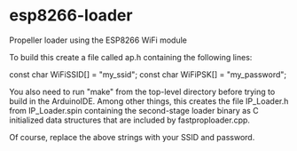 # esp8266-loader
Propeller loader using the ESP8266 WiFi module

To build this create a file called ap.h containing the following lines:

const char WiFiSSID[] = "my_ssid";
const char WiFiPSK[] = "my_password";

You also need to run "make" from the top-level directory before trying to build in the ArduinoIDE.
Among other things, this creates the file IP_Loader.h from IP_Loader.spin containing the second-stage
loader binary as C initialized data structures that are included by fastproploader.cpp.

Of course, replace the above strings with your SSID and password.
